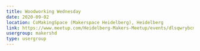 ```yaml
---
title: Woodworking Wednesday
date: 2020-09-02
location: CoMakingSpace (Makerspace Heidelberg), Heidelberg
link: https://www.meetup.com/Heidelberg-Makers-Meetup/events/dlsqwrybcmbdb/
usergroup: makershd
type: usergroup
---
```

